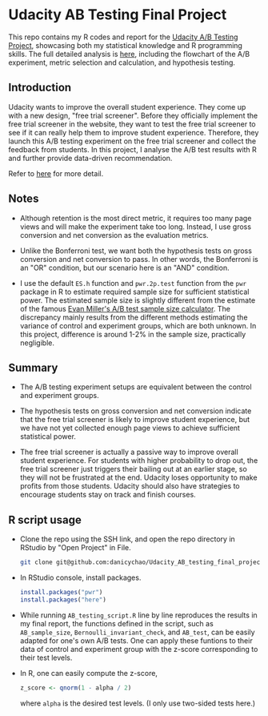 # Udacity AB Testing Final Project

This repo contains my R codes and report for the [Udacity A/B Testing Project](https://www.udacity.com/course/ab-testing--ud257), showcasing both my statistical knowledge and R programming skills. 
The full detailed analysis is [here](https://github.com/danicychao/Udacity_AB_testing_final_project/blob/main/AB_Testing_Final_Report.pdf), including the flowchart of the A/B experiment, metric selection and calculation, and hypothesis testing.

## Introduction

Udacity wants to improve the overall student experience. They come up with a new design, "free trial screener". Before they officially implement the free trial screener in the website, 
they want to test the free trial screener to see if it can really help them to improve student experience. Therefore, they launch this A/B testing experiment on the free trial screener
and collect the feedback from students. In this project, I analyse the A/B test results with R and further provide data-driven recommendation.

Refer to [here](https://docs.google.com/document/u/1/d/1aCquhIqsUApgsxQ8-SQBAigFDcfWVVohLEXcV6jWbdI/pub) for more detail.

## Notes

- Although retention is the most direct metric, it requires too many page views and will make the experiment take too long. Instead, I use gross conversion and net conversion as the evaluation metrics.

- Unlike the Bonferroni test, we want both the hypothesis tests on gross conversion and net conversion to pass. In other words, the Bonferroni is an "OR" condition, but our scenario here is an "AND" condition.

- I use the default `ES.h` function and `pwr.2p.test` function from the `pwr` package in R to estimate required sample size for sufficient statistical power. The estimated sample size is slightly different from the estimate of the famous [Evan Miller's A/B test sample size calculator](https://www.evanmiller.org/ab-testing/sample-size.html). The discrepancy mainly results from the different methods estimating the variance of control and experiment groups, which are both unknown. In this project, difference is around 1-2% in the sample size, practically negligible.

## Summary

- The A/B testing experiment setups are equivalent between the control and experiment groups.

- The hypothesis tests on gross conversion and net conversion indicate that the free trial screener is likely to improve student experience,
  but we have not yet collected enough page views to achieve sufficient statistical power.

- The free trial screener is actually a passive way to improve overall student experience. For students with higher probability to drop out,
  the free trial screener just triggers their bailing out at an earlier stage, so they will not be frustrated at the end.
  Udacity loses opportunity to make profits from those students. Udacity should also have strategies to encourage students stay on track and finish courses.

## R script usage

- Clone the repo using the SSH link, and open the repo directory in RStudio by "Open Project" in File.

  ```bash
  git clone git@github.com:danicychao/Udacity_AB_testing_final_project.git
  ```

- In RStudio console, install packages.

  ```R
  install.packages("pwr")
  install.packages("here")
  ```

- While running `AB_testing_script.R` line by line reproduces the results in my final report, the functions defined in the script, such as `AB_sample_size`, `Bernoulli_invariant_check`, and `AB_test`,
  can be easily adapted for one's own A/B tests. One can apply these funtions to their data of control and experiment group with the z-score corresponding to their test levels.

- In R, one can easily compute the z-score,

  ```R
  z_score <- qnorm(1 - alpha / 2)
  ```
  where `alpha` is the desired test levels. (I only use two-sided tests here.)

